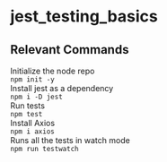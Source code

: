 # jest_testing_basics

## Relevant Commands
Initialize the node repo<br>
```npm init -y```<br>
Install jest as a dependency<br>
```npm i -D jest```<br>
Run tests <br>
```npm test```<br>
Install Axios<br>
```npm i axios```<br>
Runs all the tests in watch mode<br>
```npm run testwatch```
